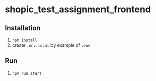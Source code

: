 # shopic_test_assignment_frontend

## Installation
1. `npm install`
2. create `.env.local` by example of `.env`

## Run
1. `npm run start`
